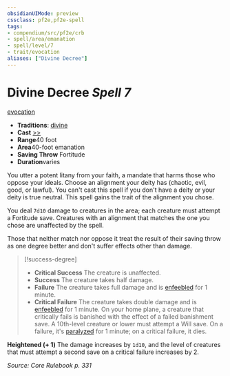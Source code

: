 ```yaml
---
obsidianUIMode: preview
cssclass: pf2e,pf2e-spell
tags:
- compendium/src/pf2e/crb
- spell/area/emanation
- spell/level/7
- trait/evocation
aliases: ["Divine Decree"]
---
```

# Divine Decree *Spell 7*   
[evocation](/rules/traits/evocation.md)  

- **Traditions**: [divine](/rules/traits/divine.md)
- **Cast** [>>](/rules/core-rulebook/chapter-9-playing-the-game.md#Actions "Two-Action") 
- **Range**40 foot
- **Area**40-foot emanation
- **Saving Throw** Fortitude
- **Duration**varies

You utter a potent litany from your faith, a mandate that harms those who oppose your ideals. Choose an alignment your deity has (chaotic, evil, good, or lawful). You can't cast this spell if you don't have a deity or your deity is true neutral. This spell gains the trait of the alignment you chose.

You deal `7d10` damage to creatures in the area; each creature must attempt a Fortitude save. Creatures with an alignment that matches the one you chose are unaffected by the spell.

Those that neither match nor oppose it treat the result of their saving throw as one degree better and don't suffer effects other than damage.

> [!success-degree] 
> - **Critical Success** The creature is unaffected.
> - **Success** The creature takes half damage.
> - **Failure** The creature takes full damage and is [enfeebled](/rules/conditions.md#Enfeebled) for 1 minute.
> - **Critical Failure** The creature takes double damage and is [enfeebled](/rules/conditions.md#Enfeebled) for 1 minute. On your home plane, a creature that critically fails is banished with the effect of a failed banishment save. A 10th-level creature or lower must attempt a Will save. On a failure, it's [paralyzed](/rules/conditions.md#Paralyzed) for 1 minute; on a critical failure, it dies.

**Heightened (+ 1)** The damage increases by `1d10`, and the level of creatures that must attempt a second save on a critical failure increases by 2.

*Source: Core Rulebook p. 331*